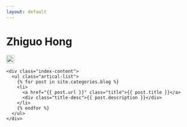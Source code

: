 ```yaml
---
layout: default
---
```


<body>
  <div class="index-wrapper">
    <div class="aside">
      <div class="info-card">
        <h1>Zhiguo Hong</h1>
        <a href="https://www.zhihu.com/people/kiko-hon/" target="_blank"><img src="https://www.zhihu.com/favicon.ico" alt="" width="22"/></a>
      </div>
      <div id="particles-js"></div>
    </div>

    <div class="index-content">
      <ul class="artical-list">
        {% for post in site.categories.blog %}
        <li>
          <a href="{{ post.url }}" class="title">{{ post.title }}</a>
          <div class="title-desc">{{ post.description }}</div>
        </li>
        {% endfor %}
      </ul>
    </div>
  </div>
</body>
